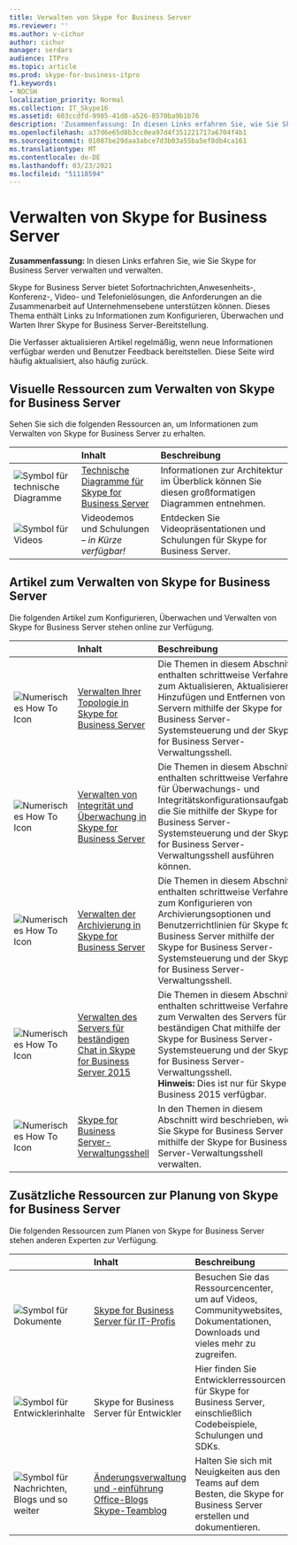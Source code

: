 ```yaml
---
title: Verwalten von Skype for Business Server
ms.reviewer: ''
ms.author: v-cichur
author: cichur
manager: serdars
audience: ITPro
ms.topic: article
ms.prod: skype-for-business-itpro
f1.keywords:
- NOCSH
localization_priority: Normal
ms.collection: IT_Skype16
ms.assetid: 603ccdfd-9985-41d8-a526-8570ba9b1b76
description: 'Zusammenfassung: In diesen Links erfahren Sie, wie Sie Skype for Business Server verwalten und verwalten.'
ms.openlocfilehash: a37d6e65d8b3cc0ea97d4f351221717a6704f4b1
ms.sourcegitcommit: 01087be29daa3abce7d3b03a55ba5ef8db4ca161
ms.translationtype: MT
ms.contentlocale: de-DE
ms.lasthandoff: 03/23/2021
ms.locfileid: "51118594"
---
```

# <a name="manage-skype-for-business-server"></a>Verwalten von Skype for Business Server 

**Zusammenfassung:** In diesen Links erfahren Sie, wie Sie Skype for Business Server verwalten und verwalten.
  
Skype for Business Server bietet Sofortnachrichten,Anwesenheits-, Konferenz-, Video- und Telefonielösungen, die Anforderungen an die Zusammenarbeit auf Unternehmensebene unterstützen können. Dieses Thema enthält Links zu Informationen zum Konfigurieren, Überwachen und Warten Ihrer Skype for Business Server-Bereitstellung. 
  
Die Verfasser aktualisieren Artikel regelmäßig, wenn neue Informationen verfügbar werden und Benutzer Feedback bereitstellen. Diese Seite wird häufig aktualisiert, also häufig zurück.

## <a name="visual-resources-about-how-to-manage-skype-for-business-server"></a>Visuelle Ressourcen zum Verwalten von Skype for Business Server

Sehen Sie sich die folgenden Ressourcen an, um Informationen zum Verwalten von Skype for Business Server zu erhalten.
  
||**Inhalt**|**Beschreibung**|
|:-----|:-----|:-----|
|![Symbol für technische Diagramme](../media/87de0d09-77fd-46f2-b9f6-99a7998fd332.png)|[Technische Diagramme für Skype for Business Server](../technical-diagrams.md) <br/> |Informationen zur Architektur im Überblick können Sie diesen großformatigen Diagrammen entnehmen.  <br/> |
|![Symbol für Videos](../media/143e0d86-1c68-482a-9bf9-93e7966acca0.png)|Videodemos und Schulungen –  *in Kürze verfügbar!*  <br/> |Entdecken Sie Videopräsentationen und Schulungen für Skype for Business Server.  <br/> |
   
##  <a name="articles-about-managing-skype-for-business-server"></a>Artikel zum Verwalten von Skype for Business Server

Die folgenden Artikel zum Konfigurieren, Überwachen und Verwalten von Skype for Business Server stehen online zur Verfügung. 
  
||**Inhalt**|**Beschreibung**|
|:-----|:-----|:-----|
|![Numerisches How To Icon](../media/d73b5029-a6ba-4abd-9197-d8151dabf56e.png)|[Verwalten Ihrer Topologie in Skype for Business Server](topology/topology.md) <br/> |Die Themen in diesem Abschnitt enthalten schrittweise Verfahren zum Aktualisieren, Aktualisieren, Hinzufügen und Entfernen von Servern mithilfe der Skype for Business Server-Systemsteuerung und der Skype for Business Server-Verwaltungsshell.  <br/> |
|![Numerisches How To Icon](../media/d73b5029-a6ba-4abd-9197-d8151dabf56e.png)|[Verwalten von Integrität und Überwachung in Skype for Business Server](health-and-monitoring/health-and-monitoring.md) <br/> |Die Themen in diesem Abschnitt enthalten schrittweise Verfahren für Überwachungs- und Integritätskonfigurationsaufgaben, die Sie mithilfe der Skype for Business Server-Systemsteuerung und der Skype for Business Server-Verwaltungsshell ausführen können.  <br/> |
|![Numerisches How To Icon](../media/d73b5029-a6ba-4abd-9197-d8151dabf56e.png)|[Verwalten der Archivierung in Skype for Business Server](archiving/archiving.md) <br/> |Die Themen in diesem Abschnitt enthalten schrittweise Verfahren zum Konfigurieren von Archivierungsoptionen und Benutzerrichtlinien für Skype for Business Server mithilfe der Skype for Business Server-Systemsteuerung und der Skype for Business Server-Verwaltungsshell.  <br/> |
|![Numerisches How To Icon](../media/d73b5029-a6ba-4abd-9197-d8151dabf56e.png)|[Verwalten des Servers für beständigen Chat in Skype for Business Server 2015](persistent-chat/persistent-chat.md) <br/> |Die Themen in diesem Abschnitt enthalten schrittweise Verfahren zum Verwalten des Servers für beständigen Chat mithilfe der Skype for Business Server-Systemsteuerung und der Skype for Business Server-Verwaltungsshell.  <br/> **Hinweis:** Dies ist nur für Skype for Business 2015 verfügbar.|
|![Numerisches How To Icon](../media/d73b5029-a6ba-4abd-9197-d8151dabf56e.png)|[Skype for Business Server-Verwaltungsshell](management-shell.md) <br/> |In den Themen in diesem Abschnitt wird beschrieben, wie Sie Skype for Business Server mithilfe der Skype for Business Server-Verwaltungsshell verwalten.  <br/> |
   
## <a name="additional-resources-about-planning-for-skype-for-business-server"></a>Zusätzliche Ressourcen zur Planung von Skype for Business Server

Die folgenden Ressourcen zum Planen von Skype for Business Server stehen anderen Experten zur Verfügung. 
  
||**Inhalt**|**Beschreibung**|
|:-----|:-----|:-----|
|![Symbol für Dokumente](../media/4eff581b-890b-46cb-8224-a4122137d27e.png)|[Skype for Business Server für IT-Profis](../../Hub/index.yml) <br/> |Besuchen Sie das Ressourcencenter, um auf Videos, Communitywebsites, Dokumentationen, Downloads und vieles mehr zu zugreifen. |
|![Symbol für Entwicklerinhalte](../media/3626138a-2778-407e-911f-a0dcbdc36684.png)|Skype for Business Server für Entwickler  <br/> |Hier finden Sie Entwicklerressourcen für Skype for Business Server, einschließlich Codebeispiele, Schulungen und SDKs. |
|![Symbol für Nachrichten, Blogs und so weiter](../media/ac692cb8-7db8-4810-b53f-1bc88b1e4cac.png)|[Änderungsverwaltung und -einführung](https://go.microsoft.com/fwlink/p/?LinkId=532796) <br/> [Office-Blogs](https://go.microsoft.com/fwlink/p/?LinkId=528899) <br/> [Skype-Teamblog](https://go.microsoft.com/fwlink/p/?LinkId=532818) <br/> |Halten Sie sich mit Neuigkeiten aus den Teams auf dem Besten, die Skype for Business Server erstellen und dokumentieren.  |
